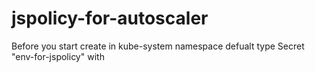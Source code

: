 # jspolicy-for-autoscaler
Before you start create in kube-system namespace defualt type Secret "env-for-jspolicy" with